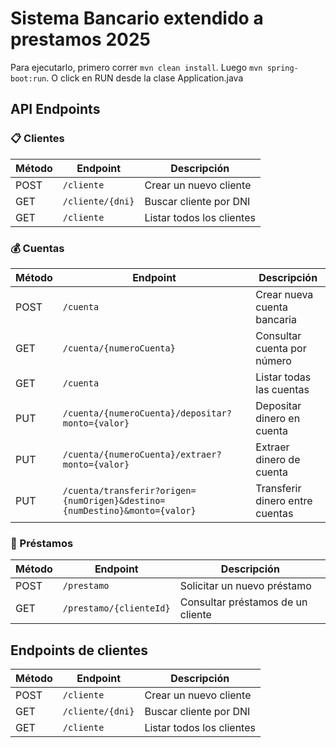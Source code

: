 # Sistema Bancario extendido a prestamos 2025

Para ejecutarlo, primero correr `mvn clean install`. Luego `mvn spring-boot:run`. O click en RUN desde la clase Application.java

## API Endpoints

### 📋 Clientes

| Método | Endpoint | Descripción |
|--------|----------|-------------|
| POST | `/cliente` | Crear un nuevo cliente |
| GET | `/cliente/{dni}` | Buscar cliente por DNI |
| GET | `/cliente` | Listar todos los clientes |

### 💰 Cuentas

| Método | Endpoint | Descripción |
|--------|----------|-------------|
| POST | `/cuenta` | Crear nueva cuenta bancaria |
| GET | `/cuenta/{numeroCuenta}` | Consultar cuenta por número |
| GET | `/cuenta` | Listar todas las cuentas |
| PUT | `/cuenta/{numeroCuenta}/depositar?monto={valor}` | Depositar dinero en cuenta |
| PUT | `/cuenta/{numeroCuenta}/extraer?monto={valor}` | Extraer dinero de cuenta |
| PUT | `/cuenta/transferir?origen={numOrigen}&destino={numDestino}&monto={valor}` | Transferir dinero entre cuentas |

### 🏦 Préstamos

| Método | Endpoint | Descripción |
|--------|----------|-------------|
| POST | `/prestamo` | Solicitar un nuevo préstamo |
| GET | `/prestamo/{clienteId}` | Consultar préstamos de un cliente |

## Endpoints de clientes

| Método | Endpoint | Descripción |
|--------|----------|-------------|
| POST | `/cliente` | Crear un nuevo cliente |
| GET | `/cliente/{dni}` | Buscar cliente por DNI |
| GET | `/cliente` | Listar todos los clientes |
